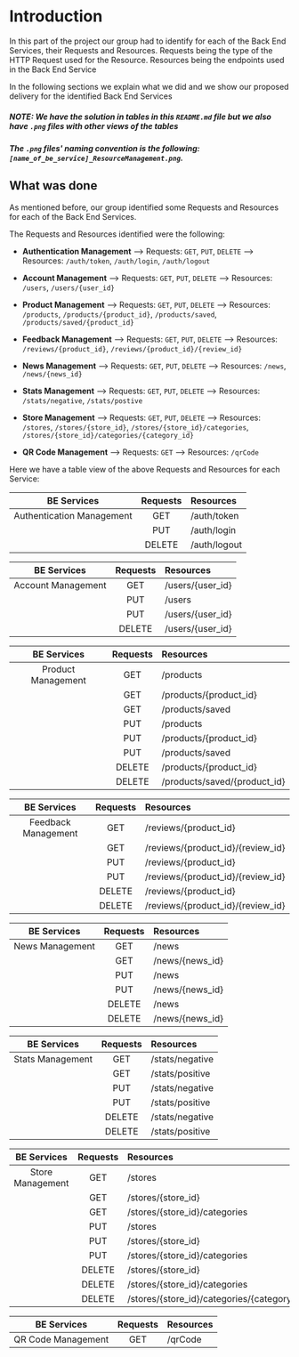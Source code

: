 # Introduction

In this part of the project our group had to identify for each of the Back End Services, their Requests and Resources.
Requests being the type of the HTTP Request used for the Resource.
Resources being the endpoints used in the Back End Service

In the following sections we explain what we did and we show our proposed delivery for the identified Back End Services

##### NOTE: We have the solution in tables in this `README.md` file but we also have `.png` files with other views of the tables
#####       The `.png` files' naming convention is the following: `[name_of_be_service]_ResourceManagement.png`.

## What was done

As mentioned before, our group identified some Requests and Resources for each of the Back End Services.

The Requests and Resources identified were the following:

 - **Authentication Management**
    --> Requests: `GET`, `PUT`, `DELETE`
    --> Resources: `/auth/token`, `/auth/login`, `/auth/logout`

 - **Account Management**
    --> Requests: `GET`, `PUT`, `DELETE`
    --> Resources: `/users`, `/users/{user_id}`

 - **Product Management**
    --> Requests: `GET`, `PUT`, `DELETE`
    --> Resources: `/products`, `/products/{product_id}`, `/products/saved`, `/products/saved/{product_id}`

 - **Feedback Management**
    --> Requests: `GET`, `PUT`, `DELETE`
    --> Resources: `/reviews/{product_id}`, `/reviews/{product_id}/{review_id}`

 - **News Management**
    --> Requests: `GET`, `PUT`, `DELETE`
    --> Resources: `/news`, `/news/{news_id}`

 - **Stats Management**
    --> Requests: `GET`, `PUT`, `DELETE`
    --> Resources: `/stats/negative`, `/stats/postive`

 - **Store Management**
    --> Requests: `GET`, `PUT`, `DELETE`
    --> Resources: `/stores`, `/stores/{store_id}`, `/stores/{store_id}/categories`, `/stores/{store_id}/categories/{category_id}`

 - **QR Code Management**
    --> Requests: `GET`
    --> Resources: `/qrCode`

Here we have a table view of the above Requests and Resources for each Service:

| BE Services               | Requests  | Resources     |
| :-----------------------: | :-------: | :------------ |
| Authentication Management | GET       | /auth/token   |
|                           | PUT       | /auth/login   |
|                           | DELETE    | /auth/logout  |

| BE Services        | Requests  | Resources        |
| :----------------: | :-------: | :--------------- |
| Account Management | GET       | /users/{user_id} |
|                    | PUT       | /users           |
|                    | PUT       | /users/{user_id} |
|                    | DELETE    | /users/{user_id} |

| BE Services        | Requests  | Resources                    |
| :----------------: | :-------: | :--------------------------- |
| Product Management | GET       | /products                    |
|                    | GET       | /products/{product_id}       |
|                    | GET       | /products/saved              |
|                    | PUT       | /products                    |
|                    | PUT       | /products/{product_id}       |
|                    | PUT       | /products/saved              |
|                    | DELETE    | /products/{product_id}       |
|                    | DELETE    | /products/saved/{product_id} |

| BE Services         | Requests  | Resources                           |
| :-----------------: | :-------: | :---------------------------------- |
| Feedback Management | GET       | /reviews/{product_id}               |
|                     | GET       | /reviews/{product_id}/{review_id}   |
|                     | PUT       | /reviews/{product_id}               |
|                     | PUT       | /reviews/{product_id}/{review_id}   |
|                     | DELETE    | /reviews/{product_id}               |
|                     | DELETE    | /reviews/{product_id}/{review_id}   |

| BE Services     | Requests  | Resources       |
| :------------:  | :-------: | :-------------- |
| News Management | GET       | /news           |
|                 | GET       | /news/{news_id} |
|                 | PUT       | /news           |
|                 | PUT       | /news/{news_id} |
|                 | DELETE    | /news           |
|                 | DELETE    | /news/{news_id} |

| BE Services      | Requests  | Resources       |
| :-------------:  | :-------: | :-------------- |
| Stats Management | GET       | /stats/negative |
|                  | GET       | /stats/positive |
|                  | PUT       | /stats/negative |
|                  | PUT       | /stats/positive |
|                  | DELETE    | /stats/negative |
|                  | DELETE    | /stats/positive |

| BE Services      | Requests  | Resources                                    |
| :--------------: | :-------: | :------------------------------------------- |
| Store Management | GET       | /stores                                      |
|                  | GET       | /stores/{store_id}                           |
|                  | GET       | /stores/{store_id}/categories                |
|                  | PUT       | /stores                                      |
|                  | PUT       | /stores/{store_id}                           |
|                  | PUT       | /stores/{store_id}/categories                |
|                  | DELETE    | /stores/{store_id}                           |
|                  | DELETE    | /stores/{store_id}/categories                |
|                  | DELETE    | /stores/{store_id}/categories/{category_id}  |

| BE Services        | Requests  | Resources    |
| :---------------:  | :-------: | :----------- |
| QR Code Management | GET       | /qrCode      |